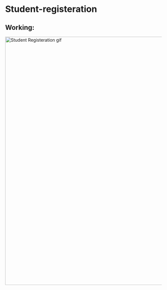 # Student-registeration
## Working:

<img src="https://github.com/manan-dude/Student-registeration/blob/main/OnlineExamSystem/Untitled%20%E2%80%91%20Made%20with%20FlexClip%20(1).gif" alt="Student Registeration gif" title="Netbeans" width="800"/>
